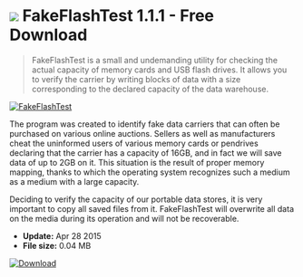# ![](https://cdn.softexe.net/static/icon/win.gif) FakeFlashTest 1.1.1 - Free Download

> FakeFlashTest is a small and undemanding utility for checking the actual capacity of memory cards and USB flash drives. It allows you to verify the carrier by writing blocks of data with a size corresponding to the declared capacity of the data warehouse.

[![FakeFlashTest](https:https://tse3.mm.bing.net/th?id=OIP.Ru0O1mGMV3j58GKPsbG2xAHaFj&pid=Api)](https://softexe.net/win/system/diagnostics-tests/fakeflashtest:pbdga.html)

The program was created to identify fake data carriers that can often be purchased on various online auctions. Sellers as well as manufacturers cheat the uninformed users of various memory cards or pendrives declaring that the carrier has a capacity of 16GB, and in fact we will save data of up to 2GB on it. This situation is the result of proper memory mapping, thanks to which the operating system recognizes such a medium as a medium with a large capacity.
 
 Deciding to verify the capacity of our portable data stores, it is very important to copy all saved files from it. FakeFlashTest will overwrite all data on the media during its operation and will not be recoverable.


- **Update:** Apr 28 2015
- **File size:** 0.04 MB

[![Download](https://cdn.softexe.net/static/img/download.png)](https://softexe.net/win/system/diagnostics-tests/fakeflashtest:pbdga.html)


